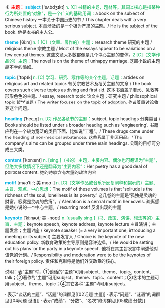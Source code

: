 ☀ <font color="red">**主题：**</font>
<font color="sky blue">**subject**</font> ['sʌbdӡɪkt] 
<font color="#00b050">n. [C] 书籍的主题，题材等。其词义核心是指某种行为所处置的“对象”，是一个广义的基础用词：</font>a book on the subject of Chinese history 一本关于中国历史的书 / This chapter deals with a very serious subject. 本章涉及的是一个极为严肃的主题。/ He is the subject of the book. 他是本书的主人公。

<font color="sky blue">**theme**</font> [θi:m] 
<font color="#00b050">n. 1 [C]（文章、著作的）主题：</font>research theme 研究的主题 / religious theme 宗教主题 / Most of the essays appear to be variations on a few central themes. 这些文章大多数都像是几个中心主题的变体。<font color="#00b050">2 [C]（文学作品的）主题：</font>The novel is on the theme of unhappy marriage. 这部小说的主题是不幸的婚姻。

<font color="sky blue">**topic**</font> ['tɒpɪk] 
<font color="#00b050">n. [C] 学习、研究、写作等的某个主题，话题：</font>articles on religious art and related topics 有关宗教艺术及相关主题的文章 / The book covers such diverse topics as diving and first aid. 这本书涵盖了潜水、急救等形形色色的主题。/ essay, research topic 论文主题；研究主题 / philosophical topic 哲学论题 / The writer focuses on the topic of adoption. 作者着重讨论收养这个问题。
           
<font color="sky blue">**heading**</font> [ˈhedɪŋ]
<font color="#00b050">n. [C] 作品各章节的主题：</font>subject, topic headings 分类类目 / Books should be listed under a broader heading such as 'engineering'. 书籍应列在一个较为宽泛的类目下面，比如说"工程”。/ These drugs come under the heading of non-medical substances. 这些药属于非医用品。/ The company's aims can be grouped under three main headings. 公司的目标可分成三大类。

<font color="sky blue">**content**</font> [ˈkɒntent] 
<font color="#00b050">n. [sing.]（书的）主题，主要内容。偶尔也可翻译为“主题”，但绝大多数情况下还是翻译为“主要内容”：</font>Her poetry has a good deal of political content. 她的诗歌含有大量的政治内容
                      
<font color="sky blue">**motif**</font> [məʊˈti:f; 美 moʊ-]
<font color="#00b050">n. [C]（文学作品或音乐所反复阐释和揭示的）主题、主旨、观点、中心思想：</font>The motif of these volumes is that 'solitude is the richness of the soul, loneliness is its poverty.' 这几卷的主题是“孤独是灵魂的财富，寂寞是灵魂的贫瘠”。/ Alienation is a central motif in her novels. 疏离感是她小说的一个中心主题。/ recurring motif 反复出现的主题

<font color="sky blue">**keynote**</font> [ˈki:nəʊt; 美 -noʊt]
<font color="#00b050">n. [usually sing.]（书、政策、演讲、想法等的）主旨、主题：</font>keynote speech, keynote address, keynote lecture 主旨演讲；主题发言；主题讲座 / keynote speaker (= a very important one, introducing a meeting or its subject) 主要发言人 / Choice is the keynote of the new education policy. 新教育政策的主导原则是容许选择。/ He would be setting out his plans for the party in a keynote speech. 他将在其主旨发言中阐述他对该党的计划。/ Responsibility and moderation were to be the keynotes of their foreign policy. 责任和克制将是他们外交政策的核心。

说明：表“主题”时，①谈话的“主题”可用subject、theme、topic、content、talk；②著作的“主题”可用subject、theme、topic、content；③艺术的主题可用subject、theme、topic；④其它各种“主题”均可用subject。

· 表示“谈话的主题”、“话题”的词群见[[02话题 主题]]
· 表示“问题”、“谜语”的词群见[[04问题 谜语]]
· 表示“成绩”、“分数”、“名次”的词群见[[05成绩 分数]]
